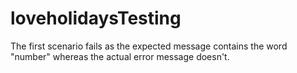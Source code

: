 # loveholidaysTesting

The first scenario fails as the expected message contains the word "number" whereas the actual error message doesn't.

